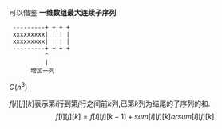 可以借鉴 **一维数组最大连续子序列**


```
 ---------+ + + +
 xxxxxxxxx| | | |
 xxxxxxxxx| | | |
 ---------+ + + +
          ^
          |
      增加一列
```

$O(n^3)$

$f[i][j][k]$表示第$i$行到第$j$行之间前$k$列,已第$k$列为结尾的子序列的和.
$$
f[i][j][k] = f[i][j][k-1]+sum[i][j][k] or sum[i][j][k]
$$
